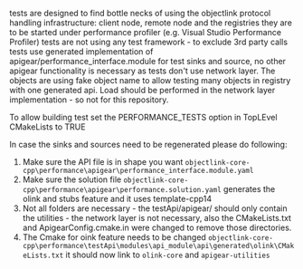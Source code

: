 tests are designed to find bottle necks of using the objectlink protocol handling infrastructure: client node, remote node and the registries
they are to be started under performance profiler (e.g. Visual Studio Performance Profiler)
tests are not using any test framework - to exclude 3rd party calls
tests use generated implementation of apigear/performance_interface.module for test sinks and source, no other apigear functionality is necessary as tests don't use network layer. The objects are using fake object name to allow testing many objects in registry with one generated api.
Load should be performed in the network layer implementation - so not for this repository.

To allow building test set the PERFORMANCE_TESTS option in TopLEvel CMakeLists to TRUE

In case the sinks and sources need to be regenerated please do following:
1. Make sure the API file is in shape you want `objectlink-core-cpp\performance\apigear\performance_interface.module.yaml`
2. Make sure the solution file `objectlink-core-cpp\performance\apigear\performance.solution.yaml` generates the olink and stubs feature and it uses template-cpp14 
3. Not all folders are necessary - the testApi/apigear/ should only contain the utilities - the network layer is not necessary, also the CMakeLists.txt and ApigearConfig.cmake.in were changed to remove those directories.
4. The Cmake for  oink feature needs to be changed `objectlink-core-cpp\performance\testApi\modules\api_module\api\generated\olink\CMakeLists.txt` it should now link to `olink-core` and `apigear-utilities`
